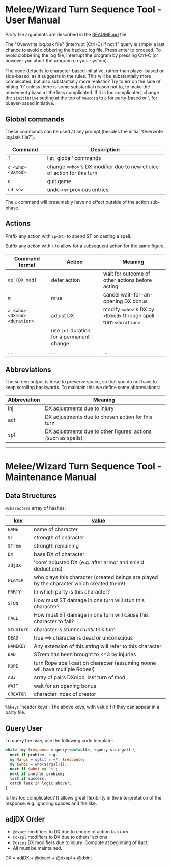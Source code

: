 # Melee/Wizard Turn Sequence Tool - User Manual

Party file arguments are described in the [README.md](../README.md) file.

The "Overwrite log.bak file? (interrupt (Ctrl-C) if not!)" query is simply a
last chance to avoid clobbering the backup log file.  Press enter to
proceed.  To avoid clobbering the log file, interrupt the program by pressing
Ctrl-C (or however you abort the program on your system).

The code defaults to character-based initiative, rather than player-based or
side-based, as it suggests in the rules.  This will be substantially more
complicated, but also substantially more realistic?
Try to err on the side of hitting '0' unless there is some substantial reason not to, to make the movement phase a little less complicated.
If it is too complicated, change the `$initiative` setting at the top of `mewcosq` to `p` for party-based or `l` for pLayer-based initiative.

## Global commands
These commands can be used at any prompt (besides the initial 'Overwrite log.bak file?').

Command|Description
-------|-----------
`?` | list 'global' commands
`c <who> <DXmod>` | change `<who>`'s DX modifier due to new choice of action for this turn
`q` | quit game
`ud <n>` | undo `<n>` previous entries

The `c` command will presumably have no effect outside of the action sub-phase.

## Actions

Prefix any action with `sp<ST>` to spend <ST> ST on casting a spell.

Suffix any action with `\` to allow for a subsequent action for the same figure.

Command format|Action|Meaning
--------------|------|-------
`de [DX mod]` | defer action | wait for outcome of other actions before acting
`m` | miss | cancel wait-for-an-opening DX bonus
`a <who> <DXmod> <duration>` | adjust DX | modify `<who>`'s DX by `<DXmod>` through spell turn `<duration>`
|| use `inf` duration for a permanent change
... | ... | ...


## Abbreviations
The screen output is terse to preserve space, so that you do not have to keep scrolling backwards.  To maintain this we define some abbreviations:

Abbreviation | Meaning
------------ | -------
inj | DX adjustments due to injury
act | DX adjustments due to chosen action for this turn
spl | DX adjustments due to other figures' actions (such as spells)

---
# Melee/Wizard Turn Sequence Tool - Maintenance Manual

## Data Structures

`@characters` array of hashes:

<u>key</u> | <u>value</u>
----------- | -------------
`NAME` | name of character
`ST` | strength of character
`STrem` | strength remaining
`DX` | base DX of character
`adjDX` | 'core' adjusted DX (e.g. after armor and shield deductions)
`PLAYER` | who plays this character (created beings are played by the character which created them!)
`PARTY` | In which party is this character?
`STUN` | How must ST damage in one turn will stun this character?
`FALL` | How must ST damage in one turn will cause this character to fall?
`StunTurn` | character is stunned *until* this turn
`DEAD` | true ==> character is dead or unconscious
`NAMEKEY` | Any extension of this string will refer to this character.
`BAD` | STrem has been brought to <=3 by injuries
`ROPE` | turn Rope spell cast on character (assuming noone will have multiple Ropes!)
`ADJ` | array of pairs DXmod, last turn of mod
`WAIT` | wait for an opening bonus
`CREATOR` | character index of creator

`%hkeys` 'header keys':  The above keys, with value 1 if they can appear in a party file.

## Query User

To query the user, use the following code template:

```perl
while (my $response = query(<default>, <query string>)) {
  next if problem, e.g.
  my @args = split / +/, $response;
  my $whoi = who($args[3]);
  next if $whoi eq 'x';
  next if another problem;
  last if success;
  catch leak in logic above?;
}
```
Is this too complicated?  It allows great flexibility in the interpretation of the response.  e.g. ignoring spaces and the like.

## adjDX Order
* `@dxact` modifiers to DX due to choice of action *this turn*
* `@dxspl` modifiers to DX due to others' actions
* `@dxinj` DX modifiers due to injury.  Compute at beginning of &act.
* All must be maintained.

DX = adjDX + @dxact + @dxspl + @dxinj


<!--
I think it also makes sense to change the &act API to take an array which is true if that char is acting.  So the array index is the char index.
No, I decided to do it the old way.  Note that it is often called with a single character, for pole and second bow attacks. (6sep021) -->


<!-- #### old scheme:
`@dex` is adjDX of each character, computed after Considerations
takes into account reactions to injury
[deprecate I think]

`@dexadj` is dex adjustment declared in 'Special considerations'.

@dex = adjDX + @dexadj - reactions to injury

`%dexes` list of characters of each dex

`$dex` is the current max dex

`$ties` is the list of people with this dex

`@dex_ties` is `$ties` sorted by `@roll`

`$newdex` is new dex after new injuries

#### new scheme: -->
